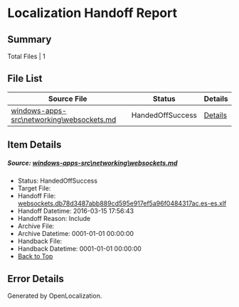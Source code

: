 # <a name='report-top'></a> Localization Handoff Report

## Summary
 Total Files | 1

## File List
 Source File | Status | Details 
 ----------- | ------ | ------- 
 [windows-apps-src\networking\websockets.md](https://github.com/Microsoft/windows-apps/blob/f07518dd19f9940d2f1d3d18d47f3f5a4ab6d989/windows-apps-src/networking/websockets.md) | HandedOffSuccess | [Details](#6a1a57d46ec79d433686536c42327441f82ec11c3158)

## Item Details
##### <a name='6a1a57d46ec79d433686536c42327441f82ec11c3158'></a> Source: [windows-apps-src\networking\websockets.md](https://github.com/Microsoft/windows-apps/blob/f07518dd19f9940d2f1d3d18d47f3f5a4ab6d989/windows-apps-src/networking/websockets.md)
* Status: HandedOffSuccess
* Target File: 
* Handoff File: [websockets.db78d3487abb889cd595e917ef5a96f0484317ac.es-es.xlf](https://github.com/Microsoft/WDG.handoff/blob/1d114ab0ff5b1ffc97e19626765bd54290af8bae/ol-handoff/Microsoft/windows-apps.es-es/master/websockets.db78d3487abb889cd595e917ef5a96f0484317ac.es-es.xlf)
* Handoff Datetime: 2016-03-15 17:56:43
* Handoff Reason: Include
* Archive File: 
* Archive Datetime: 0001-01-01 00:00:00
* Handback File: 
* Handback Datetime: 0001-01-01 00:00:00
* [Back to Top](#report-top)


## Error Details

Generated by OpenLocalization.
